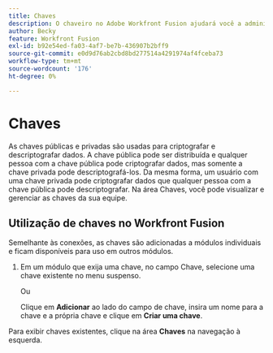 ```yaml
---
title: Chaves
description: O chaveiro no Adobe Workfront Fusion ajudará você a administrar chaves públicas e privadas. As chaves são usadas, por exemplo, pelo aplicativo Encryptor para criptografar ou descriptografar mensagens PGP.
author: Becky
feature: Workfront Fusion
exl-id: b92e54ed-fa03-4af7-be7b-436907b2bff9
source-git-commit: e0d9d76ab2cbd8bd277514a4291974af4fceba73
workflow-type: tm+mt
source-wordcount: '176'
ht-degree: 0%

---
```


# Chaves

As chaves públicas e privadas são usadas para criptografar e descriptografar dados. A chave pública pode ser distribuída e qualquer pessoa com a chave pública pode criptografar dados, mas somente a chave privada pode descriptografá-los. Da mesma forma, um usuário com uma chave privada pode criptografar dados que qualquer pessoa com a chave pública pode descriptografar. Na área Chaves, você pode visualizar e gerenciar as chaves da sua equipe.

## Utilização de chaves no Workfront Fusion

Semelhante às conexões, as chaves são adicionadas a módulos individuais e ficam disponíveis para uso em outros módulos.

1. Em um módulo que exija uma chave, no campo Chave, selecione uma chave existente no menu suspenso.

   Ou

   Clique em **Adicionar** ao lado do campo de chave, insira um nome para a chave e a própria chave e clique em **Criar uma chave**.

Para exibir chaves existentes, clique na área **Chaves** na navegação à esquerda.
